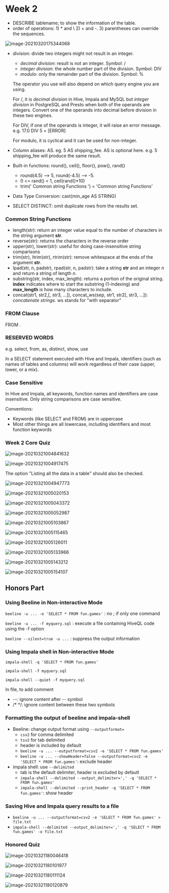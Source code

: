 # Week 2

* DESCRIBE tablename; to show the information of the table.
* order of operations: 1) * and \ 2) + and -. 3) parentheses can override the sequences.

![image-20210320175344068](https://raw.githubusercontent.com/cancan233/notes_pics/main/img/20210321011427.png)

* division: divide two integers might not result in an integer.

  * *decimal division*: result is not an integer. Symbol: /
  * *integer division*: the whole number part of the division. Symbol: DIV
  * *modulo*: only the remainder part of the division. Symbol: %

  The operator you use will also depend on which query engine you are using.

  For /, it is *decimal division* in Hive, Impala and MySQL but *integer division* in PostgreSQL and Presto when both of the operands are integers. Convert one of the operands into decimal before division in these two engines.

  For DIV, if one of the operands is integer, it will raise an error message. e.g. 17.0 DIV 5 = [ERROR]

  For modulo, it is cyclical and it can be used for non-integer.

* Column aliases: AS. eg. 5 AS shipping_fee. AS is optional here. e.g. 5 shipping_fee will produce the same result.
* Built-in functions: round(), ceil(), floor(), pow(), rand()
  *  round(4.5) --> 5, round(-4.5) --> -5. 
  * 0 <= rand() < 1, ceil(rand()*10)
  * trim('   Common string Functions    ') = 'Common string Functions'

* Data Type Conversion: cast(min_age AS STRING)
* SELECT DISTINCT: omit duplicate rows from the results set.

### Common String Functions

* length(str): return an integer value equal to the number of characters in the string argument **str**.
* reverse(str): returns the characters in the reverse order
* upper(str), lower(str): useful for doing case-insensitive string comparisons
* trim(str), ltrim(str), rtrim(str): remove whitespace at the ends of the argument **str**.
* lpad(str, n, padstr), rpad(str, n, padstr): take a string **str** and an integer *n* and return a string of length *n*. 
* substring(str, index, max_length): returns a portion of the original string. **index** indicates where to start the substring (1-indexing) and **max_length** is how many characters to include.
* concat(str1, str2,[, str3, ...]), concat_ws(sep, str1, str2[, str3, ...]): *concatenate strings*. ws stands for "with separator"

### FROM Clause

FROM <database>.<tablename>

### RESERVED WORDS

e.g. select, from, as, distinct, show, use

In a SELECT statement executed with Hive and Impala, identifiers (such as names of tables and columns) will work regardless of their case (upper, lower, or a mix).

### Case Sensitive

In Hive and Impala, all keywords, function names and identifiers are case insensitive. Only string comparisons are case sensitive.

Conventions:

* Keywords (like SELECT and FROM) are in uppercase
* Most other things are all lowercase, including identifiers and most function keywords

### Week 2 Core Quiz

![image-20210321004841632](https://raw.githubusercontent.com/cancan233/notes_pics/main/img/20210321011435.png)

![image-20210321004917475](https://raw.githubusercontent.com/cancan233/notes_pics/main/img/20210321011438.png)

The option "Listing all the data in a table" should also be checked.

![image-20210321004947773](https://raw.githubusercontent.com/cancan233/notes_pics/main/img/20210321011440.png)

![image-20210321005020153](https://raw.githubusercontent.com/cancan233/notes_pics/main/img/20210321011442.png)

![image-20210321005043372](https://raw.githubusercontent.com/cancan233/notes_pics/main/img/20210321011447.png)

![image-20210321005052987](https://raw.githubusercontent.com/cancan233/notes_pics/main/img/20210321011450.png)

![image-20210321005103867](https://raw.githubusercontent.com/cancan233/notes_pics/main/img/20210321011452.png)

![image-20210321005115465](https://raw.githubusercontent.com/cancan233/notes_pics/main/img/20210321011455.png)

![image-20210321005126011](https://raw.githubusercontent.com/cancan233/notes_pics/main/img/20210321011457.png)

![image-20210321005133966](https://raw.githubusercontent.com/cancan233/notes_pics/main/img/20210321011459.png)

![image-20210321005143212](https://raw.githubusercontent.com/cancan233/notes_pics/main/img/20210321011501.png)

![image-20210321005154107](https://raw.githubusercontent.com/cancan233/notes_pics/main/img/20210321011504.png)

## Honors Part

### Using Beeline in Non-interactive Mode

`beeline -u ... -e 'SELECT * FROM fun.games'` : no ; if only one command

`beeline -u ... -f myquery.sql` : execute a file containing HiveQL code using the -f option

`beeline --silent=true -u ...` : suppress the output information 

### Using Impala shell in Non-interactive Mode

`impala-shell -q 'SELECT * FROM fun.games'`

`impala-shell -f myquery.sql`

`impala-shell --quiet -f myquery.sql`

In file, to add comment

* --: ignore content after -- symbol
* /*  */: ignore content between these two symbols

### Formatting the output of beeline and impala-shell

* Beeline: change output format using `--outputformat=`
  * `csv2` for comma delimited
  * `tsv2` for tab delimited
  * header is included by default
  * `beeline -u ... --outputformat=csv2 -e 'SELECT * FROM fun.games'`
  * `beeline -u ... --showHeader=false --outputformat=csv2 -e 'SELECT * FROM fun.games'`: exclude header
* impala shell: use `--delimited`
  * tab is the default delimiter, header is excluded by default
  * `impala-shell --delimited --output_delimiter=',' -q 'SELECT * FROM fun.games'`
  * `impala-shell --delimited --print_header -q 'SELECT * FROM fun.games'`: show header

### Saving Hive and Impala query results to a file

* `beeline -u ... --outputformat=csv2 -e 'SELECT * FROM fun.games' > file.txt`
* `impala-shell --delimited --output_delimiter=',' -q 'SELECT * FROM fun.games' -o file.txt`

### Honored Quiz

![image-20210321180046418](https://raw.githubusercontent.com/cancan233/notes_pics/main/img/20210321180046.png)

![image-20210321180101977](https://raw.githubusercontent.com/cancan233/notes_pics/main/img/20210321180102.png)

![image-20210321180111124](https://raw.githubusercontent.com/cancan233/notes_pics/main/img/20210321180111.png)

![image-20210321180120879](https://raw.githubusercontent.com/cancan233/notes_pics/main/img/20210321180120.png)